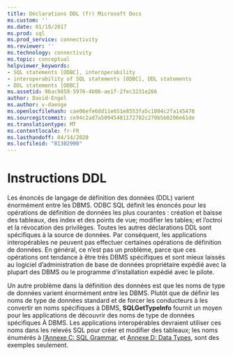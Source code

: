 ```yaml
---
title: Déclarations DDL (fr) Microsoft Docs
ms.custom: ''
ms.date: 01/19/2017
ms.prod: sql
ms.prod_service: connectivity
ms.reviewer: ''
ms.technology: connectivity
ms.topic: conceptual
helpviewer_keywords:
- SQL statements [ODBC], interoperability
- interoperability of SQL statements [ODBC], DDL statements
- DDL statements [ODBC]
ms.assetid: 96ac9859-5976-4b06-ae1f-2fec3231e266
author: David-Engel
ms.author: v-daenge
ms.openlocfilehash: cae06efe6dd11e651e8553fa5c1004c2fa145478
ms.sourcegitcommit: ce94c2ad7a50945481172782c270b5b0206e61de
ms.translationtype: MT
ms.contentlocale: fr-FR
ms.lasthandoff: 04/14/2020
ms.locfileid: "81302990"
---
```

# <a name="ddl-statements"></a>Instructions DDL
Les énoncés de langage de définition des données (DDL) varient énormément entre les DBMS. ODBC SQL définit les énoncés pour les opérations de définition de données les plus courantes : création et baisse des tableaux, des index et des points de vue; modifier les tables; et l’octroi et la révocation des privilèges. Toutes les autres déclarations DDL sont spécifiques à la source de données. Par conséquent, les applications interopérables ne peuvent pas effectuer certaines opérations de définition de données. En général, ce n’est pas un problème, parce que ces opérations ont tendance à être très DBMS spécifiques et sont mieux laissés au logiciel d’administration de base de données propriétaire expédié avec la plupart des DBMS ou le programme d’installation expédié avec le pilote.  
  
 Un autre problème dans la définition des données est que les noms de type de données varient énormément entre les DBMS. Plutôt que de définir les noms de type de données standard et de forcer les conducteurs à les convertir en noms spécifiques à DBMS, **SQLGetTypeInfo** fournit un moyen pour les applications de découvrir des noms de type de données spécifiques À DBMS. Les applications interopérables devraient utiliser ces noms dans les relevés SQL pour créer et modifier des tableaux; les noms énumérés à [l’Annexe C: SQL Grammar](../../../odbc/reference/appendixes/appendix-c-sql-grammar.md), et [Annexe D: Data Types](../../../odbc/reference/appendixes/appendix-d-data-types.md), sont des exemples seulement.
